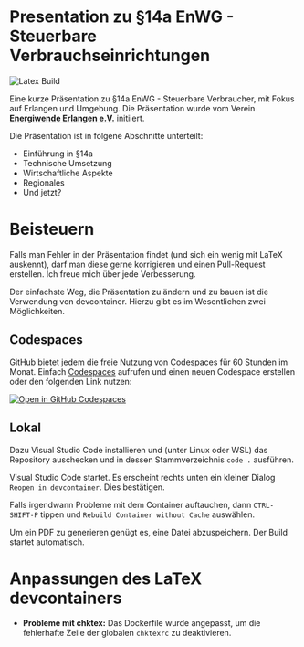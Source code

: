 # Presentation zu §14a EnWG - Steuerbare Verbrauchseinrichtungen

![Latex Build](https://github.com/github/docs/actions/workflows/latex_build.yml/badge.svg)

Eine kurze Präsentation zu §14a EnWG - Steuerbare Verbraucher, mit Fokus auf Erlangen und Umgebung. Die Präsentation wurde vom Verein [**Energiwende Erlangen e.V.**](https://energiewende-erlangen.de) initiiert.

Die Präsentation ist in folgene Abschnitte unterteilt:

  * Einführung in §14a
  * Technische Umsetzung
  * Wirtschaftliche Aspekte
  * Regionales
  * Und jetzt?

# Beisteuern

Falls man Fehler in der Präsentation findet (und sich ein wenig mit LaTeX auskennt), darf man diese gerne korrigieren und einen Pull-Request erstellen. Ich freue mich über jede Verbesserung.

Der einfachste Weg, die Präsentation zu ändern und zu bauen ist die Verwendung von devcontainer. Hierzu gibt es im Wesentlichen zwei Möglichkeiten.

## Codespaces

GitHub bietet jedem die freie Nutzung von Codespaces für 60 Stunden im Monat. Einfach [Codespaces](shttps://github.com/codespace) aufrufen und einen neuen Codespace erstellen oder den folgenden Link nutzen:

<a href='https://codespaces.new/the78mole/Presentation_Paragraph_14_a?quickstart=1'><img src='https://github.com/codespaces/badge.svg' alt='Open in GitHub Codespaces' style='max-width: 100%;'></a>

## Lokal

Dazu Visual Studio Code installieren und (unter Linux oder WSL) das Repository auschecken und in dessen Stammverzeichnis `code .` ausführen.

Visual Studio Code startet. Es erscheint rechts unten ein kleiner Dialog `Reopen in devcontainer`. Dies bestätigen.

Falls irgendwann Probleme mit dem Container auftauchen, dann `CTRL-SHIFT-P` tippen und `Rebuild Container without Cache` auswählen.

Um ein PDF zu generieren genügt es, eine Datei abzuspeichern. Der Build startet automatisch.

# Anpassungen des LaTeX devcontainers

  * **Probleme mit chktex:** Das Dockerfile wurde angepasst, um die fehlerhafte Zeile der globalen `chktexrc` zu deaktivieren.
